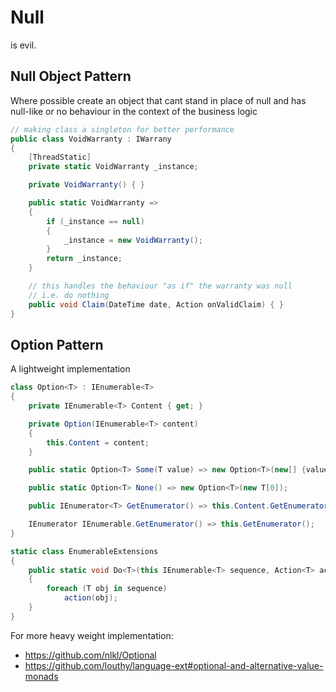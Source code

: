# Null
is evil.

## Null Object Pattern
Where possible create an object that cant stand in place of null and has null-like or no behaviour in the context of the business logic

```c#
// making class a singleton for better performance
public class VoidWarranty : IWarrany
{
    [ThreadStatic]
    private static VoidWarranty _instance;

    private VoidWarranty() { }

    public static VoidWarranty => 
    {
        if (_instance == null)
        {
            _instance = new VoidWarranty();
        }
        return _instance;
    }

    // this handles the behaviour "as if" the warranty was null
    // i.e. do nothing
    public void Claim(DateTime date, Action onValidClaim) { }
}
```

## Option Pattern
A lightweight implementation

```c#
class Option<T> : IEnumerable<T>
{
    private IEnumerable<T> Content { get; }

    private Option(IEnumerable<T> content)
    {
        this.Content = content;
    }

    public static Option<T> Some(T value) => new Option<T>(new[] {value});

    public static Option<T> None() => new Option<T>(new T[0]);

    public IEnumerator<T> GetEnumerator() => this.Content.GetEnumerator();

    IEnumerator IEnumerable.GetEnumerator() => this.GetEnumerator();
}
```
```c#
static class EnumerableExtensions
{
    public static void Do<T>(this IEnumerable<T> sequence, Action<T> action)
    {
        foreach (T obj in sequence)
            action(obj);
    }
}
```

For more heavy weight implementation:

- https://github.com/nlkl/Optional
- https://github.com/louthy/language-ext#optional-and-alternative-value-monads